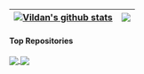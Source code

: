  
| <a href="https://github.com/anuraghazra/github-readme-stats"><img align="center" src="https://github-readme-stats-sigma-five.vercel.app/api?username=vildanbina&show_icons=true&include_all_commits=true&theme=buefy&hide_border=true" alt="Vildan's github stats" /></a> | <a href="https://github.com/anuraghazra/github-readme-stats"><img align="center" src="https://github-readme-stats-sigma-five.vercel.app/api/top-langs/?username=vildanbina&layout=compact&theme=buefy&hide_border=true" /></a> |
| ------------- | ------------- |


#### Top Repositories


<a href="https://github.com/anuraghazra/anuraghazra.github.io">
  <img align="center" src="https://github-readme-stats-sigma-five.vercel.app/api/pin/?username=vildanbina&repo=livewire-wizard&theme=buefy" />
</a>

<a href="https://github.com/anuraghazra/github-readme-stats">
  <img align="center" src="https://github-readme-stats-sigma-five.vercel.app/api/pin/?username=vildanbina&repo=livewire-tabs&theme=buefy" />
</a>
